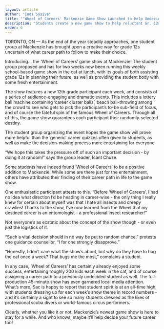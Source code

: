```yaml
---
layout: article
author: "Indi Sysive"
title: "'Wheel of Careers' Mackenzie Game Show Launched to Help Undecided Gr.12s"
description: "Students create a new game show to help reluctant Gr. 12s choose a career path. Also local media gets involved."
order: 6
---
```


TORONTO, ON — As the end of the year steadily approaches, one student group at Mackenzie has brought upon a creative way for grade 12s uncertain of what career path to follow to make their choice.

Introducing… the ‘Wheel of Careers’ game show at Mackenzie! The student group proposed and has for two weeks now been running this weekly school-based game show in the caf at lunch, with its goals of both assisting grade 12s in planning their future, as well as providing the student body with some fresh entertainment.

The show features a new 12th grade participant each week, and consists of a series of audience-engaging and dramatic events. This includes a lottery ball machine containing ‘career cluster balls’, beach ball-throwing among the crowd to see who gets to pick the participant’s to-be sub-field of focus, and of course the fateful spin of the famous Wheel of Careers. Through all of this, the game show guarantees each participant their randomly-selected destiny.

The student group organizing the event hopes the game show will prove more helpful than the ‘generic’ career quizzes often given to students, as well as make the decision-making process more entertaining for everyone.

“We hope this takes the pressure off of such an important decision - by doing it at random!” says the group leader, Icant Chuze.

Some students have indeed found ‘Wheel of Careers’ to be a positive addition to Mackenzie. While some are there just for the entertainment, others have attributed their finding of their career path in life to the game show.

One enthusiastic participant attests to this. “Before ‘Wheel of Careers’, I had no idea what direction I’d be heading in career-wise - the only thing I really knew for certain about myself was that I hate all insects and creepy crawlies! Thanks to the show, I’ve now learned from the Wheel that my destined career is an entomologist - a professional insect researcher!”

Not everyone’s as ecstatic about the concept of the show though - or even just the logistics of it.

“Such a vital decision should in no way be put to random chance,” protests one guidance counsellor, “I for one strongly disapprove.”

“Honestly, I don’t care what the show’s about, but why do they have to hog the caf once a week? That bugs me the most,” complains a student.

In any case, ‘Wheel of Careers’ has certainly already enjoyed some success, entertaining roughly 200 kids each week in the caf, and of course assigning a career path to a previously undecided student as well. The full-production 45-minute show has even garnered local media attention. What’s more, Sac is happy to report that student spirit is at an all-time high, with students dressing up for each week’s show theme in record numbers - and it’s certainly a sight to see so many students dressed as the likes of professional scuba divers or world-famous circus performers.

Clearly, whether you like it or not, Mackenzie’s newest game show is here to stay for a while. And who knows, maybe it’ll help decide your future career too!
